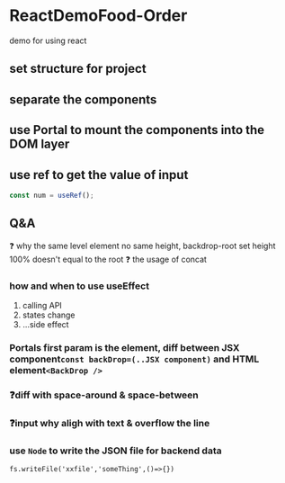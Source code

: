 # React**Demo**Food-Order

demo for using react

## set structure for project

## separate the components

## use Portal to mount the components into the DOM layer

## use ref to get the value of input

```js
const num = useRef();
```

## Q&A

❓ why the same level element no same height, backdrop-root set height 100% doesn't equal to the root
❓ the usage of concat

### how and when to use useEffect

1. calling API
2. states change
3. ...side effect

### Portals first param is the element, diff between JSX component`const backDrop=(..JSX component)` and HTML element`<BackDrop />`

### ❓diff with space-around & space-between

### ❓input why aligh with text & overflow the line

### use `Node` to write the JSON file for backend data

`fs.writeFile('xxfile','someThing',()=>{})`
